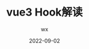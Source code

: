 ---
title: vue3 Hook解读
author: wx
date: '2022-09-02'
showAccessNumber: true,
categories:
  - 知识积累
tag: 
  - HOOK
  - VUE
---
